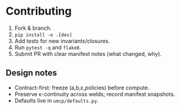# Contributing

1. Fork & branch.
2. `pip install -e .[dev]`
3. Add tests for new invariants/closures.
4. Run `pytest -q` and `flake8`.
5. Submit PR with clear manifest notes (what changed, why).

## Design notes

- Contract-first: freeze (a,b,ε,policies) before compute.
- Preserve κ-continuity across welds; record manifest snapshots.
- Defaults live in `umcp/defaults.py`.
